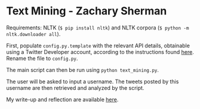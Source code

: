 # Text Mining - Zachary Sherman
Requirements: NLTK (`$ pip install nltk`) and NLTK corpora (`$ python -m nltk.downloader all`).

First, populate `config.py.template` with the relevant API details, obtainable using a Twitter Developer account, according to the instructions found [here](https://sd2020spring.github.io/assignments/mini-project-3-text-mining.html#data-source-twitter). Rename the file to `config.py`.  

The main script can then be run using `python text_mining.py`.  

The user will be asked to input a username. The tweets posted by this username are then retrieved and analyzed by the script.

My write-up and reflection are available [here](https://github.com/sd2020spring/TextMining-Zachary3352/raw/master/MP3%20Write%20Up%20and%20Reflection.pdf).
